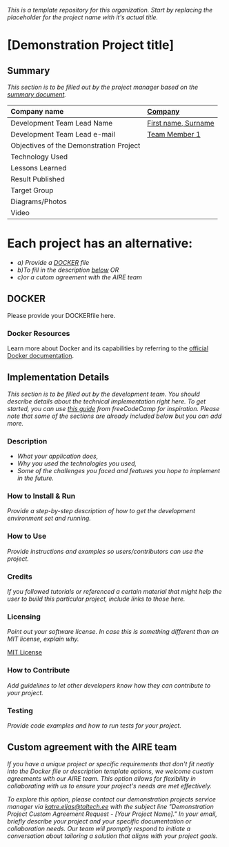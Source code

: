 *This is a template repository for this organization. Start by replacing the placeholder for the project name with it's actual title.*

# [Demonstration Project title]

## Summary
*This section is to be filled out by the project manager based on the [summary document](https://docs.google.com/spreadsheets/d/12xi2yOMm-X5PEecgyRe3WEurcSaN9A5z4DHgBacQT6M).*

| Company name | [Company](https://website.link) |
| :--- | :--- |
| Development Team Lead Name | [First name, Surname](https://profile.link) |
| Development Team Lead e-mail | [Team Member 1](https://profile.link) |
| Objectives of the Demonstration Project |  |
| Technology Used |  |
| Lessons Learned |  |
| Result Published |  |
| Target Group |  |
| Diagrams/Photos |  |
| Video |  |

# Each project has an alternative:

- *a) Provide a [DOCKER](https://github.com/ai-robotics-estonia/_project_template_/edit/main/README.md#docker) file*
- *b)To fill in the description [below](https://github.com/ai-robotics-estonia/_project_template_/edit/main/README.md#implementation-details)*
*OR*
- *c)or a cutom agreement with the AIRE team*

## DOCKER
Please provide your DOCKERfile here.

### Docker Resources

Learn more about Docker and its capabilities by referring to the [official Docker documentation](https://docs.docker.com/). 
  
## Implementation Details

*This section is to be filled out by the development team. You should describe details about the technical implementation right here. To get started, you can use [this guide](https://www.freecodecamp.org/news/how-to-write-a-good-readme-file/) from freeCodeCamp for inspiration. Please note that some of the sections are already included below but you can add more.*


### Description

- *What your application does,*
- *Why you used the technologies you used,*
- *Some of the challenges you faced and features you hope to implement in the future.*

### How to Install & Run

*Provide a step-by-step description of how to get the development environment set and running.*

### How to Use

*Provide instructions and examples so users/contributors can use the project.*

### Credits

*If you followed tutorials or referenced a certain material that might help the user to build this particular project, include links to those here.*

### Licensing

*Point out your software license. In case this is something different than an MIT license, explain why.*

[MIT License](/LICENSE)

### How to Contribute

*Add guidelines to let other developers know how they can contribute to your project.*

### Testing

*Provide code examples and how to run tests for your project.*

## Custom agreement with the AIRE team

*If you have a unique project or specific requirements that don't fit neatly into the Docker file or description template options, we welcome custom agreements with our AIRE team. This option allows for flexibility in collaborating with us to ensure your project's needs are met effectively.*

*To explore this option, please contact our demonstration projects service manager via katre.eljas@taltech.ee with the subject line "Demonstration Project Custom Agreement Request - [Your Project Name]." In your email, briefly describe your project and your specific documentation or collaboration needs. Our team will promptly respond to initiate a conversation about tailoring a solution that aligns with your project goals.*


